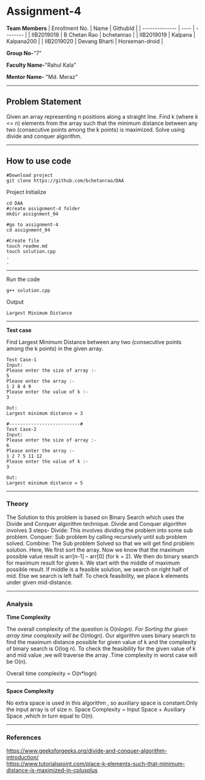 # Assignment-4

**Team Members**
|   Enrollment No.  |   Name   | GithubId |
|   --------------  |   ----   | -------- |
|    IIB2019018  |   B Chetan Rao | bchetanrao |
|    IIB2019019  |   Kalpana | Kalpana200 | 
|    IIB2019020  |   Devang Bharti | Horseman-droid  |

**Group No-**"7"

**Faculty Name-**"Rahul Kala"

**Mentor Name-** "Md. Meraz"

---
## Problem Statement
Given an array representing n positions along a straight line. Find k
(where k <= n) elements from the array such that the minimum
distance between any two (consecutive points among the k points) is
maximized. Solve using divide and conquer algorithm.

---
## How to use code
```
#Download project
git clone https://github.com/bchetanrao/DAA 
```
Project Initialize 
```
cd DAA
#create assignment-4 folder
mkdir assignment_04

#go to assignment-4
cd assignment_04

#Create file
touch readme.md
touch solution.cpp
.
.
```
---

Run the code
```
g++ solution.cpp
```
Output
```
Largest Minimum Distance
```
---

**Test case**

Find Largest Minimum Distance between any two (consecutive points among the k points) in the given array.
```
Test Case-1
Input:
Please enter the size of array :-                                                                                                               
5                                                                                                                                               
Please enter the array :-                                                                                                                       
1 2 8 4 9                                                                                                                                       
Please enter the value of k :-                                                                                                                  
3                                                                                                                                               
 
Out:
Largest minimum distance = 3 

#--------------------------#
Test Case-2
Input:
Please enter the size of array :-                                                                                                               
6                                                                                                                                               
Please enter the array :-                                                                                                                       
1 2 7 5 11 12                                                                                                                                   
Please enter the value of k :-                                                                                                                  
3                                                                                                                                               

Out:
Largest minimum distance = 5  

```

---

### Theory
The Solution to this problem is based on Binary Search which uses the Divide and Conquer algorithm technique. Divide and Conquer algorithm involves 3 steps- 
Divide: This involves dividing the problem into some sub problem.
Conquer: Sub problem by calling recursively until sub problem solved.
Combine: The Sub problem Solved so that we will get find problem solution. 
Here, We first sort the array. Now we know that the maximum possible value result is arr[n-1] – arr[0] (for k = 2). We then do binary search for maximum result for given k. We start with the middle of maximum possible result. If middle is a feasible solution, we search on right half of mid. Else we search is left half. To check feasibility, we place k elements under given mid-distance.

---

### Analysis

**Time Complexity**

The overall complexity of the question is O(n*logn).
For Sorting the given array time complexity will be O(n*logn).
Our algorithm uses binary search to find the maximum distance possible for given value of k and the complexity of binary search is O(log n).
To check the feasibility for the given value of k and mid value ,we will traverse the array .Time complexity in worst case will be O(n).

Overall time complexity = O(n*logn)    

---

**Space Complexity**

No extra space is used in this algorithm , so auxiliary space is constant.Only the input array is of size n.
Space Complexity = Input Space + Auxiliary Space ,which in turn equal to O(n).

---

### References

https://www.geeksforgeeks.org/divide-and-conquer-algorithm-introduction/      
https://www.tutorialspoint.com/place-k-elements-such-that-minimum-distance-is-maximized-in-cplusplus     

